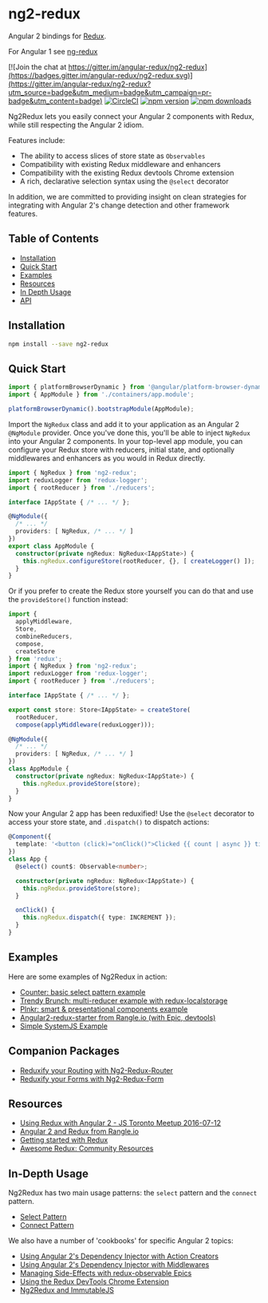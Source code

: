 # ng2-redux

Angular 2 bindings for [Redux](https://github.com/reactjs/redux).

For Angular 1 see [ng-redux](https://github.com/wbuchwalter/ng-redux)

[![Join the chat at https://gitter.im/angular-redux/ng2-redux](https://badges.gitter.im/angular-redux/ng2-redux.svg)](https://gitter.im/angular-redux/ng2-redux?utm_source=badge&utm_medium=badge&utm_campaign=pr-badge&utm_content=badge)
[![CircleCI](https://img.shields.io/circleci/project/angular-redux/ng2-redux/master.svg?maxAge=2592000)](https://circleci.com/gh/angular-redux/ng2-redux/tree/master)
[![npm version](https://img.shields.io/npm/v/ng2-redux.svg)](https://www.npmjs.com/package/ng2-redux)
[![npm downloads](https://img.shields.io/npm/dt/ng2-redux.svg)](https://www.npmjs.com/package/ng2-redux)

Ng2Redux lets you easily connect your Angular 2 components with Redux, while still respecting the Angular 2 idiom.

Features include:
* The ability to access slices of store state as `Observables`
* Compatibility with existing Redux middleware and enhancers
* Compatibility with the existing Redux devtools Chrome extension
* A rich, declarative selection syntax using the `@select` decorator

In addition, we are committed to providing insight on clean strategies for integrating with Angular 2's change detection and other framework features.

## Table of Contents

- [Installation](#installation)
- [Quick Start](#quick-start)
- [Examples](#examples)
- [Resources](#resources)
- [In Depth Usage](#in-depth-usage)
- [API](#api)

## Installation

```sh
npm install --save ng2-redux
```

## Quick Start

```typescript
import { platformBrowserDynamic } from '@angular/platform-browser-dynamic';
import { AppModule } from './containers/app.module';

platformBrowserDynamic().bootstrapModule(AppModule);
```
Import the `NgRedux` class and add it to your application as an Angular 2 `@NgModule`
provider. Once you've done this, you'll be able to inject `NgRedux` into your
Angular 2 components. In your top-level app module, you
can configure your Redux store with reducers, initial state,
and optionally middlewares and enhancers as you would in Redux directly.

```typescript
import { NgRedux } from 'ng2-redux';
import reduxLogger from 'redux-logger';
import { rootReducer } from './reducers';

interface IAppState { /* ... */ };

@NgModule({
  /* ... */
  providers: [ NgRedux, /* ... */ ]
})
export class AppModule {
  constructor(private ngRedux: NgRedux<IAppState>) {
    this.ngRedux.configureStore(rootReducer, {}, [ createLogger() ]);
  }
}
```

Or if you prefer to create the Redux store yourself you can do that and use the
`provideStore()` function instead:

```typescript
import {
  applyMiddleware,
  Store,
  combineReducers,
  compose,
  createStore
} from 'redux';
import { NgRedux } from 'ng2-redux';
import reduxLogger from 'redux-logger';
import { rootReducer } from './reducers';

interface IAppState { /* ... */ };

export const store: Store<IAppState> = createStore(
  rootReducer,
  compose(applyMiddleware(reduxLogger)));

@NgModule({
  /* ... */
  providers: [ NgRedux, /* ... */ ]
})
class AppModule {
  constructor(private ngRedux: NgRedux<IAppState>) {
    this.ngRedux.provideStore(store);
  }
}
```

Now your Angular 2 app has been reduxified! Use the `@select` decorator to
access your store state, and `.dispatch()` to dispatch actions:

```typescript
@Component({
  template: '<button (click)="onClick()">Clicked {{ count | async }} times</button>'
})
class App {
  @select() count$: Observable<number>;

  constructor(private ngRedux: NgRedux<IAppState>) {
    this.ngRedux.provideStore(store);
  }

  onClick() {
    this.ngRedux.dispatch({ type: INCREMENT });
  }
}
```

## Examples

Here are some examples of Ng2Redux in action:

* [Counter: basic select pattern example](examples/counter)
* [Trendy Brunch: multi-reducer example with redux-localstorage](https://github.com/e-schultz/ng2-camp-example)
* [Plnkr: smart & presentational components example](https://plnkr.co/edit/XCGzzxoinM8cRAKp2huU?p=preview)
* [Angular2-redux-starter from Rangle.io (with Epic, devtools)](https://github.com/rangle/angular2-redux-starter)
* [Simple SystemJS Example](https://github.com/SethDavenport/ng2-redux-systemjs-example/blob/master/README.md)

## Companion Packages

* [Reduxify your Routing with Ng2-Redux-Router](https://github.com/dagstuan/ng2-redux-router)
* [Reduxify your Forms with Ng2-Redux-Form](https://github.com/clbond/ng2-redux-form)

## Resources

* [Using Redux with Angular 2 - JS Toronto Meetup 2016-07-12](https://www.youtube.com/watch?v=s4xr2avwv3s)
* [Angular 2 and Redux from Rangle.io](http://ngcourse.rangle.io/handout/redux/)
* [Getting started with Redux](https://egghead.io/courses/getting-started-with-redux)
* [Awesome Redux: Community Resources](https://github.com/xgrommx/awesome-redux)

## In-Depth Usage

Ng2Redux has two main usage patterns: the `select` pattern and the `connect` pattern.

* [Select Pattern](docs/select-pattern.md)
* [Connect Pattern](docs/connect-pattern.md)

We also have a number of 'cookbooks' for specific Angular 2 topics:

* [Using Angular 2's Dependency Injector with Action Creators](docs/action-creator-service.md)
* [Using Angular 2's Dependency Injector with Middlewares](docs/di-middleware.md)
* [Managing Side-Effects with redux-observable Epics](docs/epics.md)
* [Using the Redux DevTools Chrome Extension](docs/redux-dev-tools.md)
* [Ng2Redux and ImmutableJS](docs/immutable-js.md)
